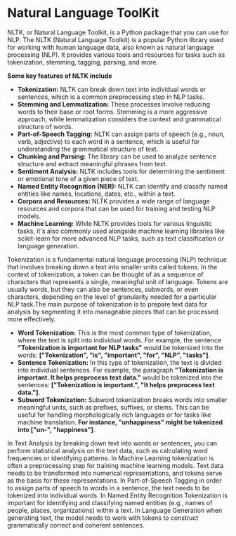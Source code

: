 # Natural Language ToolKit

NLTK, or Natural Language Toolkit, is a Python package that you can use for NLP. The NLTK (Natural Language Toolkit) is a popular Python library used for working with human language data, also known as natural language processing (NLP). It provides various tools and resources for tasks such as tokenization, stemming, tagging, parsing, and more. 

**Some key features of NLTK include**
* **Tokenization:** NLTK can break down text into individual words or sentences, which is a common preprocessing step in NLP tasks.
* **Stemming and Lemmatization:**  These processes involve reducing words to their base or root forms. Stemming is a more aggressive approach, while lemmatization considers the context and grammatical structure of words.
* **Part-of-Speech Tagging:** NLTK can assign parts of speech (e.g., noun, verb, adjective) to each word in a sentence, which is useful for understanding the grammatical structure of text.
* **Chunking and Parsing:** The library can be used to analyze sentence structure and extract meaningful phrases from text.
* **Sentiment Analysis:** NLTK includes tools for determining the sentiment or emotional tone of a given piece of text.
* **Named Entity Recognition (NER):** NLTK can identify and classify named entities like names, locations, dates, etc., within a text.
* **Corpora and Resources:** NLTK provides a wide range of language resources and corpora that can be used for training and testing NLP models.
* **Machine Learning:** While NLTK provides tools for various linguistic tasks, it's also commonly used alongside machine learning libraries like scikit-learn for more advanced NLP tasks, such as text classification or language generation.

Tokenization is a fundamental natural language processing (NLP) technique that involves breaking down a text into smaller units called tokens. In the context of tokenization, a token can be thought of as a sequence of characters that represents a single, meaningful unit of language. Tokens are usually words, but they can also be sentences, subwords, or even characters, depending on the level of granularity needed for a particular NLP task.The main purpose of tokenization is to prepare text data for analysis by segmenting it into manageable pieces that can be processed more effectively.

* **Word Tokenization:** This is the most common type of tokenization, where the text is split into individual words. For example, the sentence **"Tokenization is important for NLP tasks"** would be tokenized into the words: **["Tokenization", "is", "important", "for", "NLP", "tasks"]**.
* **Sentence Tokenization:** In this type of tokenization, the text is divided into individual sentences. For example, the paragraph **"Tokenization is important. It helps preprocess text data."** would be tokenized into the sentences: **["Tokenization is important.", "It helps preprocess text data."]**.
* **Subword Tokenization:** Subword tokenization breaks words into smaller meaningful units, such as prefixes, suffixes, or stems. This can be useful for handling morphologically rich languages or for tasks like machine translation. **For instance, "unhappiness" might be tokenized into ["un-", "happiness"]**.

In Text Analysis by breaking down text into words or sentences, you can perform statistical analysis on the text data, such as calculating word frequencies or identifying patterns. In Machine Learning tokenization is often a preprocessing step for training machine learning models. Text data needs to be transformed into numerical representations, and tokens serve as the basis for these representations. In Part-of-Speech Tagging in order to assign parts of speech to words in a sentence, the text needs to be tokenized into individual words. In Named Entity Recognition Tokenization is important for identifying and classifying named entities (e.g., names of people, places, organizations) within a text. In Language Generation when generating text, the model needs to work with tokens to construct grammatically correct and coherent sentences.

